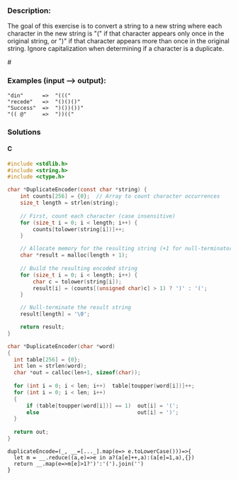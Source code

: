 ### Description:

The goal of this exercise is to convert a string to a new string where each character in the new string is "(" if that character appears only once in the original string, or ")" if that character appears more than once in the original string. Ignore capitalization when determining if a character is a duplicate.

\#

### Examples (input --> output):

```
"din"      =>  "((("
"recede"   =>  "()()()"
"Success"  =>  ")())())"
"(( @"     =>  "))((" 
```

### Solutions

#### C 

```C
#include <stdlib.h>
#include <string.h>
#include <ctype.h>

char *DuplicateEncoder(const char *string) {
    int counts[256] = {0};  // Array to count character occurrences
    size_t length = strlen(string);
    
    // First, count each character (case insensitive)
    for (size_t i = 0; i < length; i++) {
        counts[tolower(string[i])]++;
    }

    // Allocate memory for the resulting string (+1 for null-terminator)
    char *result = malloc(length + 1);
    
    // Build the resulting encoded string
    for (size_t i = 0; i < length; i++) {
        char c = tolower(string[i]);
        result[i] = (counts[(unsigned char)c] > 1) ? ')' : '(';
    }

    // Null-terminate the result string
    result[length] = '\0';

    return result;
}

```

```C
char *DuplicateEncoder(char *word)
{
  int table[256] = {0};
  int len = strlen(word);
  char *out = calloc(len+1, sizeof(char));
  
  for (int i = 0; i < len; i++)  table[toupper(word[i])]++;
  for (int i = 0; i < len; i++) 
  {
      if (table[toupper(word[i])] == 1)  out[i] = '(';
      else                               out[i] = ')';
  }
  
  return out;
}
```

```JS
duplicateEncode=(_, __=[..._].map(e=> e.toLowerCase()))=>{
  let m = __.reduce((a,e)=>e in a?(a[e]++,a):(a[e]=1,a),{})
  return __.map(e=>m[e]>1?')':'(').join('')
}
```
